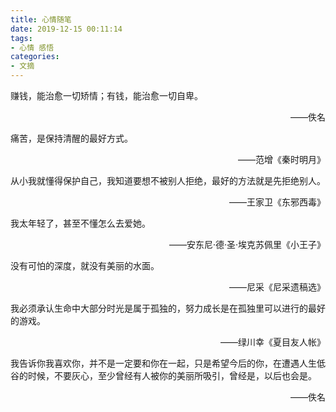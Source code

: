```yaml
---
title: 心情随笔
date: 2019-12-15 00:11:14
tags:
- 心情 感悟
categories:
- 文摘
---
```


赚钱，能治愈一切矫情；有钱，能治愈一切自卑。

<p align="right">——佚名<p>

痛苦，是保持清醒的最好方式。

<p align="right">——范增《秦时明月》</p>
从小我就懂得保护自己，我知道要想不被别人拒绝，最好的方法就是先拒绝别人。

<p align="right">——王家卫《东邪西毒》</p>
我太年轻了，甚至不懂怎么去爱她。

<p align="right">——安东尼·德·圣·埃克苏佩里《小王子》</p>
没有可怕的深度，就没有美丽的水面。

<p align="right">——尼采《尼采遗稿选》</p>
我必须承认生命中大部分时光是属于孤独的，努力成长是在孤独里可以进行的最好的游戏。

<p align="right">——绿川幸《夏目友人帐》</p>
我告诉你我喜欢你，并不是一定要和你在一起，只是希望今后的你，在遭遇人生低谷的时候，不要灰心，至少曾经有人被你的美丽所吸引，曾经是，以后也会是。

<p align="right">——佚名</p>

